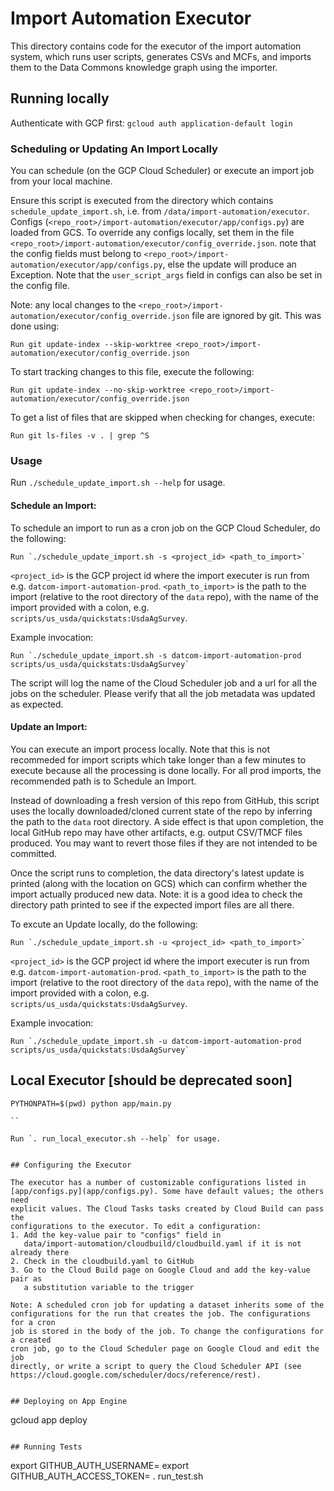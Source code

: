 # Import Automation Executor

This directory contains code for the executor of the import automation system,
which runs user scripts, generates CSVs and MCFs, and imports them to the Data
Commons knowledge graph using the importer.

## Running locally

Authenticate with GCP first: `gcloud auth application-default login`

### Scheduling or Updating An Import Locally

You can schedule (on the GCP Cloud Scheduler) or execute an import job from your local machine.

Ensure this script is executed from the directory which contains `schedule_update_import.sh`, i.e. from `/data/import-automation/executor`. Configs (`<repo_root>/import-automation/executor/app/configs.py`) are loaded from GCS. To override any configs locally, set them in the file `<repo_root>/import-automation/executor/config_override.json`. note that the config fields must belong to `<repo_root>/import-automation/executor/app/configs.py`, else the update will produce an Exception. Note that the `user_script_args` field in configs can also be set in the config file.

Note: any local changes to the `<repo_root>/import-automation/executor/config_override.json` file are ignored by git. This was done using:

```
Run git update-index --skip-worktree <repo_root>/import-automation/executor/config_override.json
```

To start tracking changes to this file, execute the following:
```
Run git update-index --no-skip-worktree <repo_root>/import-automation/executor/config_override.json
```

To get a list of files that are skipped when checking for changes, execute:

```
Run git ls-files -v . | grep ^S
```

### Usage

Run `./schedule_update_import.sh --help` for usage.


#### Schedule an Import:
To schedule an import to run as a cron job on the GCP Cloud Scheduler, do the following:

```
Run `./schedule_update_import.sh -s <project_id> <path_to_import>`
```

`<project_id>` is the GCP project id where the import executer is run from e.g. `datcom-import-automation-prod`.
`<path_to_import>` is the path to the import (relative to the root directory of the `data` repo), with the name of the import provided with a colon, e.g. `scripts/us_usda/quickstats:UsdaAgSurvey`.

Example invocation:

```
Run `./schedule_update_import.sh -s datcom-import-automation-prod scripts/us_usda/quickstats:UsdaAgSurvey`
```

The script will log the name of the Cloud Scheduler job and a url for all the jobs on the scheduler. Please verify that all the job metadata was updated as expected.


#### Update an Import:
You can execute an import process locally. Note that this is not recommeded for import scripts which take longer than a few minutes to execute because all the processing is done locally. For all prod imports, the recommended path is to Schedule an Import. 

Instead of downloading a fresh version of this repo from GitHub, this script uses the locally downloaded/cloned current state of the repo by inferring the path to the `data` root directory. A side effect is that upon completion, the local GitHub repo may have other artifacts, e.g. output CSV/TMCF files produced. You may want to revert those files if they are not intended to be committed.

Once the script runs to completion, the data directory's latest update is printed (along with the location on GCS) which can confirm whether the import actually produced new data. Note: it is a good idea to check the directory path printed to see if the expected import files are all there.

To excute an Update locally, do the following:

```
Run `./schedule_update_import.sh -u <project_id> <path_to_import>`
```

`<project_id>` is the GCP project id where the import executer is run from e.g. `datcom-import-automation-prod`.
`<path_to_import>` is the path to the import (relative to the root directory of the `data` repo), with the name of the import provided with a colon, e.g. `scripts/us_usda/quickstats:UsdaAgSurvey`.

Example invocation:

```
Run `./schedule_update_import.sh -u datcom-import-automation-prod scripts/us_usda/quickstats:UsdaAgSurvey`
```


## Local Executor [should be deprecated soon]

```
PYTHONPATH=$(pwd) python app/main.py

``

Run `. run_local_executor.sh --help` for usage.


## Configuring the Executor

The executor has a number of customizable configurations listed in
[app/configs.py](app/configs.py). Some have default values; the others need
explicit values. The Cloud Tasks tasks created by Cloud Build can pass the
configurations to the executor. To edit a configuration:
1. Add the key-value pair to "configs" field in
   data/import-automation/cloudbuild/cloudbuild.yaml if it is not already there
2. Check in the cloudbuild.yaml to GitHub
3. Go to the Cloud Build page on Google Cloud and add the key-value pair as
   a substitution variable to the trigger

Note: A scheduled cron job for updating a dataset inherits some of the
configurations for the run that creates the job. The configurations for a cron
job is stored in the body of the job. To change the configurations for a created
cron job, go to the Cloud Scheduler page on Google Cloud and edit the job
directly, or write a script to query the Cloud Scheduler API (see
https://cloud.google.com/scheduler/docs/reference/rest).


## Deploying on App Engine

```
gcloud app deploy
```

## Running Tests

```
export GITHUB_AUTH_USERNAME=<your username>
export GITHUB_AUTH_ACCESS_TOKEN=<your access token>
. run_test.sh
```
